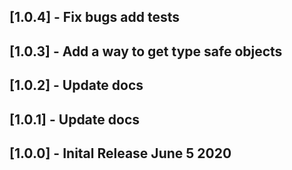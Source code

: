 ## [1.0.4] - Fix bugs add tests

## [1.0.3] - Add a way to get type safe objects

## [1.0.2] - Update docs

## [1.0.1] - Update docs

## [1.0.0] - Inital Release June 5 2020